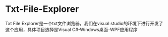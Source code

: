 # Txt-File-Explorer  
Txt File Explorer是一个txt文件浏览器，我们在visual studio的环境下进行开发了这个应用，具体项目选择是Visual C#-Windows桌面-WPF应用程序
